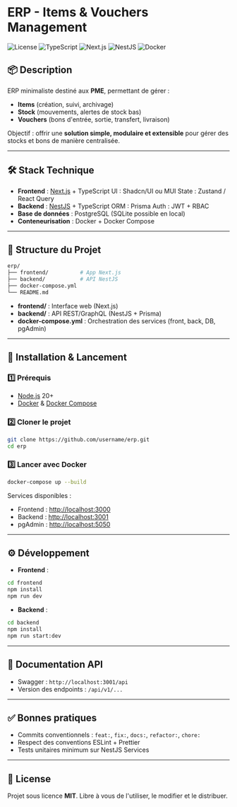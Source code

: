 # ERP - Items & Vouchers Management

![License](https://img.shields.io/badge/license-MIT-green)
![TypeScript](https://img.shields.io/badge/TypeScript-5-blue)
![Next.js](https://img.shields.io/badge/Next.js-14-black)
![NestJS](https://img.shields.io/badge/NestJS-10-red)
![Docker](https://img.shields.io/badge/Docker-ready-blue)

## 📦 Description

ERP minimaliste destiné aux **PME**, permettant de gérer :

* **Items** (création, suivi, archivage)
* **Stock** (mouvements, alertes de stock bas)
* **Vouchers** (bons d'entrée, sortie, transfert, livraison)

Objectif : offrir une **solution simple, modulaire et extensible** pour gérer des stocks et bons de manière centralisée.

---

## 🛠️ Stack Technique

* **Frontend** : [Next.js](https://nextjs.org/) + TypeScript
  UI : Shadcn/UI ou MUI
  State : Zustand / React Query
* **Backend** : [NestJS](https://nestjs.com/) + TypeScript
  ORM : Prisma
  Auth : JWT + RBAC
* **Base de données** : PostgreSQL (SQLite possible en local)
* **Conteneurisation** : Docker + Docker Compose

---

## 📂 Structure du Projet

```bash
erp/
├── frontend/          # App Next.js
├── backend/           # API NestJS
├── docker-compose.yml
└── README.md
```

* **frontend/** : Interface web (Next.js)
* **backend/** : API REST/GraphQL (NestJS + Prisma)
* **docker-compose.yml** : Orchestration des services (front, back, DB, pgAdmin)

---

## 🚀 Installation & Lancement

### 1️⃣ Prérequis

* [Node.js](https://nodejs.org/) 20+
* [Docker](https://www.docker.com/) & [Docker Compose](https://docs.docker.com/compose/)

### 2️⃣ Cloner le projet

```bash
git clone https://github.com/username/erp.git
cd erp
```

### 3️⃣ Lancer avec Docker

```bash
docker-compose up --build
```

Services disponibles :

* Frontend : [http://localhost:3000](http://localhost:3000)
* Backend : [http://localhost:3001](http://localhost:3001)
* pgAdmin : [http://localhost:5050](http://localhost:5050)

---

## ⚙️ Développement

* **Frontend** :

```bash
cd frontend
npm install
npm run dev
```

* **Backend** :

```bash
cd backend
npm install
npm run start:dev
```

---

## 📖 Documentation API

* Swagger : `http://localhost:3001/api`
* Version des endpoints : `/api/v1/...`

---

## ✅ Bonnes pratiques

* Commits conventionnels : `feat:`, `fix:`, `docs:`, `refactor:`, `chore:`
* Respect des conventions ESLint + Prettier
* Tests unitaires minimum sur NestJS Services

---

## 📄 License

Projet sous licence **MIT**.
Libre à vous de l'utiliser, le modifier et le distribuer.
